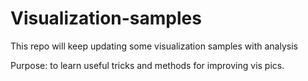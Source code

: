 # Visualization-samples



This repo will keep updating some visualization samples with analysis 

Purpose: to learn useful tricks and methods for improving vis pics. 

